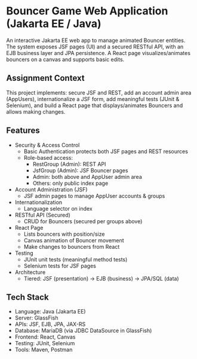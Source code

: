 # Bouncer Game Web Application (Jakarta EE / Java)

An interactive Jakarta EE web app to manage animated Bouncer entities. The system exposes JSF pages (UI) and a secured RESTful API, with an EJB business layer and JPA persistence. A React page visualizes/animates bouncers on a canvas and supports basic edits.

## Assignment Context

This project implements: secure JSF and REST, add an account admin area (AppUsers), internationalize a JSF form, add meaningful tests (JUnit & Selenium), and build a React page that displays/animates Bouncers and allows making changes.

## Features

- Security & Access Control
  - Basic Authentication protects both JSF pages and REST resources
  - Role-based access:
    - RestGroup (Admin): REST API 
    - JsfGroup (Admin): JSF Bouncer pages
    - Admin: both above and AppUser admin area
    - Others: only public index page
- Account Administration (JSF)
  - JSF admin pages to manage AppUser accounts & groups
- Internationalization
  - Language selector on index
- RESTful API (Secured)
  - CRUD for Bouncers (secured per groups above)
- React Page
  - Lists bouncers with position/size
  - Canvas animation of Bouncer movement
  - Make changes to bouncers from React
- Testing
  - JUnit unit tests (meaningful method tests)
  - Selenium tests for JSF pages
- Architecture
  - Tiered: JSF (presentation) -> EJB (business) -> JPA/SQL (data)

## Tech Stack

- Language: Java (Jakarta EE)
- Server: GlassFish
- APIs: JSF, EJB, JPA, JAX-RS
- Database: MariaDB (via JDBC DataSource in GlassFish)  
- Frontend: React, Canvas
- Testing: JUnit, Selenium
- Tools: Maven, Postman
